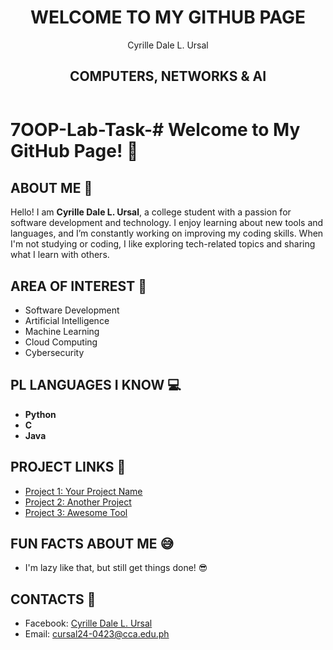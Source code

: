 <!DOCTYPE html>
<html lang="en">
<head>
    <meta charset="UTF-8">
    <meta name="viewport" content="width=device-width, initial-scale=1.0">
    <title>GitHub Banner</title>
    <link rel="stylesheet" href="styles.css">
</head>
<body>
    <header class="banner">
        <div class="banner-text">
            <h1>WELCOME TO MY GITHUB PAGE</h1>
            <p>Cyrille Dale L. Ursal</p>
            <h2>COMPUTERS, NETWORKS & AI</h2>
        </div>
    </header>
</body>
</html>

# 7OOP-Lab-Task-# **Welcome to My GitHub Page!** 🎉

## **ABOUT ME** 👋

Hello! I am **Cyrille Dale L. Ursal**, a college student with a passion for software development and technology. I enjoy learning about new tools and languages, and I’m constantly working on improving my coding skills. When I'm not studying or coding, I like exploring tech-related topics and sharing what I learn with others.

## **AREA OF INTEREST** 🎯

- Software Development
- Artificial Intelligence
- Machine Learning
- Cloud Computing
- Cybersecurity

## **PL LANGUAGES I KNOW** 💻

- **Python**
- **C**
- **Java**

## **PROJECT LINKS** 🚀

- [Project 1: Your Project Name](link-to-project)
- [Project 2: Another Project](link-to-project)
- [Project 3: Awesome Tool](link-to-project)

## **FUN FACTS ABOUT ME** 😅

- I'm lazy like that, but still get things done! 😎

## **CONTACTS** 📱

- Facebook: [Cyrille Dale L. Ursal](https://www.facebook.com/dale.ursal.7)  
- Email: [cursal24-0423@cca.edu.ph](mailto:cursal24-0423@cca.edu.ph)



